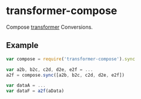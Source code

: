 # transformer-compose

Compose [transformer](http://github.com/jbenet/transformer) Conversions.

## Example

```js
var compose = require('transformer-compose').sync

var a2b, b2c, c2d, d2e, e2f = ...
a2f = compose.sync([a2b, b2c, c2d, d2e, e2f])

var dataA = ...
var dataF = a2f(aData)
```
